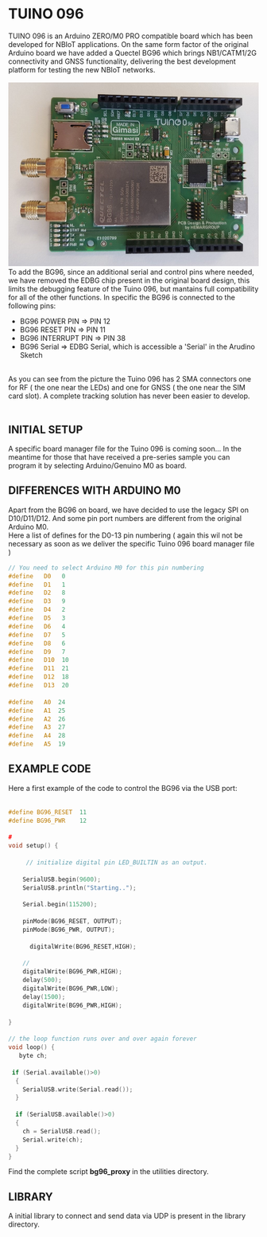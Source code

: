 # TUINO 096

TUINO 096 is an Arduino ZERO/M0 PRO compatible board which has been developed for NBIoT applications. On the same form factor of the original Arduino board we have added a Quectel BG96 which brings NB1/CATM1/2G connectivity and GNSS functionality, delivering the best development platform for testing the new NBIoT networks.<br/>
<br/>
<img src="/docs/tuino_096.jpg"/>
<br/>
To add the BG96, since an additional serial and control pins where needed, we have removed the EDBG chip present in the original board design, this limits the debugging feature of the Tuino 096, but mantains full compatibility for all of the other functions. In specific the BG96 is connected to the following pins:
* BG96 POWER PIN      => PIN 12
* BG96 RESET PIN      => PIN 11
* BG96 INTERRUPT PIN  => PIN 38
* BG96 Serial         => EDBG Serial, which is accessible a 'Serial' in the Arudino Sketch 
<br/>
As you can see from the picture the Tuino 096 has 2 SMA connectors one for RF ( the one near the LEDs) and one for GNSS ( the one near the SIM card slot). A complete tracking solution has never been easier to develop.
<br>
<br/>

## INITIAL SETUP
A specific board manager file for the Tuino 096 is coming soon... In the meantime for those that have received a pre-series sample you can program it by selecting Arduino/Genuino M0 as board.

## DIFFERENCES WITH ARDUINO M0 
Apart from the BG96 on board, we have decided to use the legacy SPI on D10/D11/D12. And some pin port numbers are different from the original Arduino M0.<br>
Here a list of defines for the D0-13 pin numbering ( again this wil not be necessary as soon as we deliver the specific Tuino 096 board manager file )

```c
// You need to select Arduino M0 for this pin numbering
#define   D0   0
#define   D1   1
#define   D2   8
#define   D3   9
#define   D4   2
#define   D5   3
#define   D6   4
#define   D7   5
#define   D8   6
#define   D9   7
#define   D10  10
#define   D11  21
#define   D12  18
#define   D13  20

#define   A0  24
#define   A1  25
#define   A2  26
#define   A3  27
#define   A4  28
#define   A5  19


```

## EXAMPLE CODE
Here a first example of the code to control the BG96 via the USB port:


```c

#define BG96_RESET  11
#define BG96_PWR    12

#
void setup() {
 	
 	 // initialize digital pin LED_BUILTIN as an output.
 
   	SerialUSB.begin(9600);
   	SerialUSB.println("Starting..");

   	Serial.begin(115200);

    pinMode(BG96_RESET, OUTPUT);
    pinMode(BG96_PWR, OUTPUT);

 	  digitalWrite(BG96_RESET,HIGH);
    
    // 
  	digitalWrite(BG96_PWR,HIGH);
  	delay(500);
  	digitalWrite(BG96_PWR,LOW);
  	delay(1500);
  	digitalWrite(BG96_PWR,HIGH);
  
}

// the loop function runs over and over again forever
void loop() {
   byte ch;
   
 if (Serial.available()>0) 
  {
    SerialUSB.write(Serial.read());
  }

  if (SerialUSB.available()>0) 
  {
    ch = SerialUSB.read();
    Serial.write(ch);
  }
}

```

Find the complete script <b>bg96_proxy</b> in the utilities directory.

## LIBRARY

A initial library to connect and send data via UDP is present in the library directory.